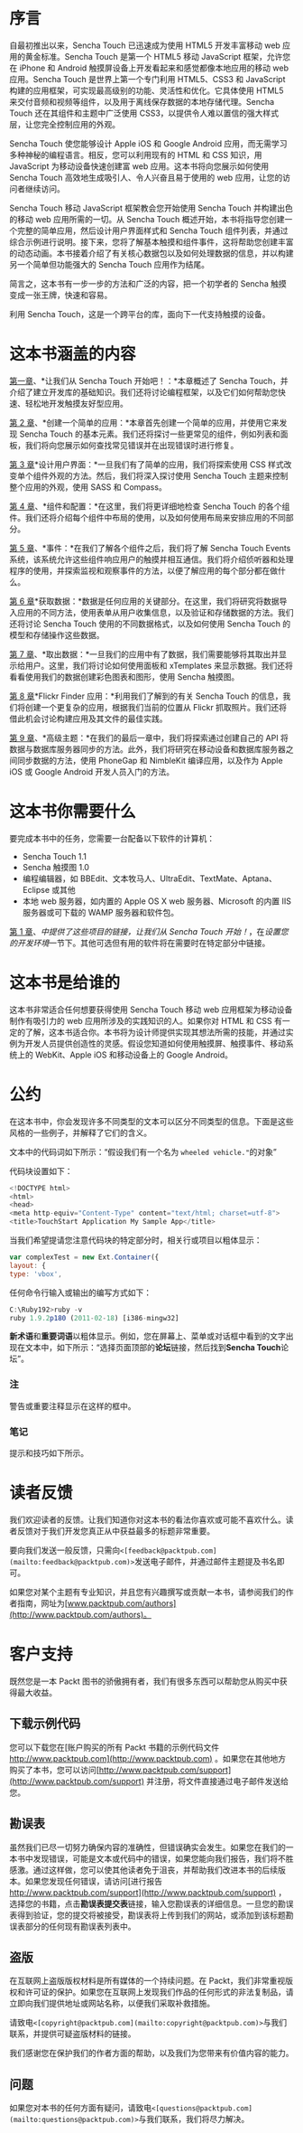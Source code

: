 # 序言

自最初推出以来，Sencha Touch 已迅速成为使用 HTML5 开发丰富移动 web 应用的黄金标准。Sencha Touch 是第一个 HTML5 移动 JavaScript 框架，允许您在 iPhone 和 Android 触摸屏设备上开发看起来和感觉都像本地应用的移动 web 应用。Sencha Touch 是世界上第一个专门利用 HTML5、CSS3 和 JavaScript 构建的应用框架，可实现最高级别的功能、灵活性和优化。它具体使用 HTML5 来交付音频和视频等组件，以及用于离线保存数据的本地存储代理。Sencha Touch 还在其组件和主题中广泛使用 CSS3，以提供令人难以置信的强大样式层，让您完全控制应用的外观。

Sencha Touch 使您能够设计 Apple iOS 和 Google Android 应用，而无需学习多种神秘的编程语言。相反，您可以利用现有的 HTML 和 CSS 知识，用 JavaScript 为移动设备快速创建富 web 应用。这本书将向您展示如何使用 Sencha Touch 高效地生成吸引人、令人兴奋且易于使用的 web 应用，让您的访问者继续访问。

Sencha Touch 移动 JavaScript 框架教会您开始使用 Sencha Touch 并构建出色的移动 web 应用所需的一切。从 Sencha Touch 概述开始，本书将指导您创建一个完整的简单应用，然后设计用户界面样式和 Sencha Touch 组件列表，并通过综合示例进行说明。接下来，您将了解基本触摸和组件事件，这将帮助您创建丰富的动态动画。本书接着介绍了有关核心数据包以及如何处理数据的信息，并以构建另一个简单但功能强大的 Sencha Touch 应用作为结尾。

简言之，这本书有一步一步的方法和广泛的内容，把一个初学者的 Sencha 触摸变成一张王牌，快速和容易。

利用 Sencha Touch，这是一个跨平台的库，面向下一代支持触摸的设备。

# 这本书涵盖的内容

[第一章](1.html "Chapter 1. Let's Begin with Sencha Touch!")、*让我们从 Sencha Touch 开始吧！：*本章概述了 Sencha Touch，并介绍了建立开发库的基础知识。我们还将讨论编程框架，以及它们如何帮助您快速、轻松地开发触摸友好型应用。

[第 2 章](2.html "Chapter 2. Creating a Simple Application")、*创建一个简单的应用：*本章首先创建一个简单的应用，并使用它来发现 Sencha Touch 的基本元素。我们还将探讨一些更常见的组件，例如列表和面板，我们将向您展示如何查找常见错误并在出现错误时进行修复。

[第 3 章](3.html "Chapter 3. Styling the User Interface")*设计用户界面：*一旦我们有了简单的应用，我们将探索使用 CSS 样式改变单个组件外观的方法。然后，我们将深入探讨使用 Sencha Touch 主题来控制整个应用的外观，使用 SASS 和 Compass。

[第 4 章](4.html "Chapter 4. Components and Configurations")、*组件和配置：*在这里，我们将更详细地检查 Sencha Touch 的各个组件。我们还将介绍每个组件中布局的使用，以及如何使用布局来安排应用的不同部分。

[第 5 章](5.html "Chapter 5. Events")、*事件：*在我们了解各个组件之后，我们将了解 Sencha Touch Events 系统，该系统允许这些组件响应用户的触摸并相互通信。我们将介绍侦听器和处理程序的使用，并探索监视和观察事件的方法，以便了解应用的每个部分都在做什么。

[第 6 章](6.html "Chapter 6. Getting Data In")*获取数据：*数据是任何应用的关键部分。在这里，我们将研究将数据导入应用的不同方法，使用表单从用户收集信息，以及验证和存储数据的方法。我们还将讨论 Sencha Touch 使用的不同数据格式，以及如何使用 Sencha Touch 的模型和存储操作这些数据。

[第 7 章](7.html "Chapter 7. Getting Data Out")、*取出数据：*一旦我们的应用中有了数据，我们需要能够将其取出并显示给用户。这里，我们将讨论如何使用面板和 xTemplates 来显示数据。我们还将看看使用我们的数据创建彩色图表和图形，使用 Sencha 触摸图。

[第 8 章](8.html "Chapter 8. The Flickr Finder Application")*Flickr Finder 应用：*利用我们了解到的有关 Sencha Touch 的信息，我们将创建一个更复杂的应用，根据我们当前的位置从 Flickr 抓取照片。我们还将借此机会讨论构建应用及其文件的最佳实践。

[第 9 章](9.html "Chapter 9. Advanced Topics")、*高级主题：*在我们的最后一章中，我们将探索通过创建自己的 API 将数据与数据库服务器同步的方法。此外，我们将研究在移动设备和数据库服务器之间同步数据的方法，使用 PhoneGap 和 NimbleKit 编译应用，以及作为 Apple iOS 或 Google Android 开发人员入门的方法。

# 这本书你需要什么

要完成本书中的任务，您需要一台配备以下软件的计算机：

*   Sencha Touch 1.1
*   Sencha 触摸图 1.0
*   编程编辑器，如 BBEdit、文本牧马人、UltraEdit、TextMate、Aptana、Eclipse 或其他
*   本地 web 服务器，如内置的 Apple OS X web 服务器、Microsoft 的内置 IIS 服务器或可下载的 WAMP 服务器和软件包。

[第 1 章](1.html "Chapter 1. Let's Begin with Sencha Touch!")、*中提供了这些项目的链接，让我们从 Sencha Touch 开始！*，在*设置您的开发环境*一节下。其他可选但有用的软件将在需要时在特定部分中链接。

# 这本书是给谁的

这本书非常适合任何想要获得使用 Sencha Touch 移动 web 应用框架为移动设备制作有吸引力的 web 应用所涉及的实践知识的人。如果你对 HTML 和 CSS 有一定的了解，这本书适合你。本书将为设计师提供实现其想法所需的技能，并通过实例为开发人员提供创造性的灵感。假设您知道如何使用触摸屏、触摸事件、移动系统上的 WebKit、Apple iOS 和移动设备上的 Google Android。

# 公约

在这本书中，你会发现许多不同类型的文本可以区分不同类型的信息。下面是这些风格的一些例子，并解释了它们的含义。

文本中的代码词如下所示：“假设我们有一个名为 `wheeled vehicle."`的对象”

代码块设置如下：

```js
<!DOCTYPE html>
<html>
<head>
<meta http-equiv="Content-Type" content="text/html; charset=utf-8">
<title>TouchStart Application My Sample App</title>

```

当我们希望提请您注意代码块的特定部分时，相关行或项目以粗体显示：

```js
var complexTest = new Ext.Container({ 
layout: {
type: 'vbox',

```

任何命令行输入或输出的编写方式如下：

```js
C:\Ruby192>ruby -v
ruby 1.9.2p180 (2011-02-18) [i386-mingw32] 

```

**新术语**和**重要词语**以粗体显示。例如，您在屏幕上、菜单或对话框中看到的文字出现在文本中，如下所示：“选择页面顶部的**论坛**链接，然后找到**Sencha Touch**论坛”。

### 注

警告或重要注释显示在这样的框中。

### 笔记

提示和技巧如下所示。

# 读者反馈

我们欢迎读者的反馈。让我们知道你对这本书的看法你喜欢或可能不喜欢什么。读者反馈对于我们开发您真正从中获益最多的标题非常重要。

要向我们发送一般反馈，只需向`<[feedback@packtpub.com](mailto:feedback@packtpub.com)>`发送电子邮件，并通过邮件主题提及书名即可。

如果您对某个主题有专业知识，并且您有兴趣撰写或贡献一本书，请参阅我们的作者指南，网址为[www.packtpub.com/authors](http://www.packtpub.com/authors)。

# 客户支持

既然您是一本 Packt 图书的骄傲拥有者，我们有很多东西可以帮助您从购买中获得最大收益。

## 下载示例代码

您可以下载您在[账户购买的所有 Packt 书籍的示例代码文件 http://www.packtpub.com](http://www.packtpub.com) 。如果您在其他地方购买了本书，您可以访问[http://www.packtpub.com/support](http://www.packtpub.com/support) 并注册，将文件直接通过电子邮件发送给您。

## 勘误表

虽然我们已尽一切努力确保内容的准确性，但错误确实会发生。如果您在我们的一本书中发现错误，可能是文本或代码中的错误，如果您能向我们报告，我们将不胜感激。通过这样做，您可以使其他读者免于沮丧，并帮助我们改进本书的后续版本。如果您发现任何错误，请访问[进行报告 http://www.packtpub.com/support](http://www.packtpub.com/support) ，选择您的书籍，点击**勘误表提交表**链接，输入您勘误表的详细信息。一旦您的勘误表得到验证，您的提交将被接受，勘误表将上传到我们的网站，或添加到该标题勘误表部分的任何现有勘误表列表中。

## 盗版

在互联网上盗版版权材料是所有媒体的一个持续问题。在 Packt，我们非常重视版权和许可证的保护。如果您在互联网上发现我们作品的任何形式的非法复制品，请立即向我们提供地址或网站名称，以便我们采取补救措施。

请致电`<[copyright@packtpub.com](mailto:copyright@packtpub.com)>`与我们联系，并提供可疑盗版材料的链接。

我们感谢您在保护我们的作者方面的帮助，以及我们为您带来有价值内容的能力。

## 问题

如果您对本书的任何方面有疑问，请致电`<[questions@packtpub.com](mailto:questions@packtpub.com)>`与我们联系，我们将尽力解决。